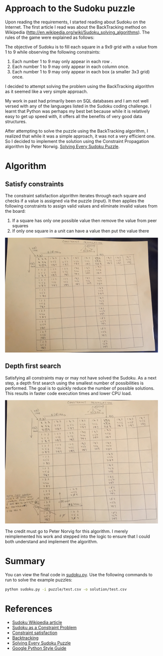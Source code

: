 # Approach to the Sudoku puzzle

Upon reading the requirements, I started reading about Sudoku on the Internet.
The first article I read was about the BackTracking method on Wikipedia
(http://en.wikipedia.org/wiki/Sudoku_solving_algorithms). The rules of the game
were explained as follows:

The objective of Sudoku is to fill each square in a 9x9 grid with a value from 1
to 9 while observing the following constraints:

1. Each number 1 to 9 may only appear in each row .
2. Each number 1 to 9 may only appear in each column once.
3. Each number 1 to 9 may only appear in each box (a smaller 3x3 grid) once.

I decided to attempt solving the problem using the BackTracking algorithm as it
seemed like a very simple approach.

My work in past had primarily been on SQL databases and I am not well versed
with any of the languages listed in the Sudoku coding challenge. I learnt that
Python was perhaps my best bet because while it is relatively easy to get up
speed with, it offers all the benefits of very good data structures.

After attempting to solve the puzzle using the BackTracking algorithm, I
realized that while it was a simple approach, it was not a very efficient one.
So I decided to implement the solution using the Constraint Propagation
algorithm by Peter Norwig.
[Solving Every Sudoku Puzzle](http://norvig.com/sudoku.html).


# Algorithm

## Satisfy constraints

The constraint satisfaction algorithm iterates through each square and checks
if a value is assigned via the puzzle (input). It then applies the following
constraints to assign valid values and eliminate invalid values from the board:

1. If a square has only one possible value then remove the value from peer
   squares
2. If only one square in a unit can have a value then put the value there

![Constraint satisfaction](constraint_propagation.jpg "Constraint satisfaction")

## Depth first search

Satisfying all constraints may or may not have solved the Sudoku. As a next step,
a depth first search using the smallest number of possibilities is performed.
The goal is to quickly reduce the number of possible solutions. This results
in faster code execution times and lower CPU load.

![Depth first search](depth_first_search.jpg "Depth first search")

The credit must go to Peter Norvig for this algorithm.
I merely reimplemented his work and stepped into the logic to ensure that I
could both understand and implement the algorithm.


# Summary

You can view the final code in [sudoku.py](sudoku.py). Use the following commands
to run to solve the example puzzles:

```bash
python sudoku.py -i puzzle/test.csv -o solution/test.csv
```


# References

- [Sudoku Wikipedia article](http://en.wikipedia.org/wiki/Sudoku_solving_algorithm)
- [Sudoku as a Constraint Problem](http://4c.ucc.ie/~hsimonis/sudoku.pdf)
- [Constraint satisfaction](http://en.wikipedia.org/wiki/Constraint_satisfaction)
- [Backtracking](http://en.wikipedia.org/wiki/Backtracking)
- [Solving Every Sudoku Puzzle](http://norvig.com/sudoku.html)
- [Google Python Style Guide](https://google-styleguide.googlecode.com/svn/trunk/pyguide.html)
